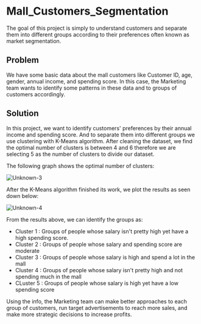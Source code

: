 # Mall_Customers_Segmentation

The goal of this project is simply to understand customers and separate them into different groups according to their preferences often known as market segmentation.

## Problem

We have some basic data about the mall customers like Customer ID, age, gender, annual income, and spending score. In this case, the Marketing team wants to identify some patterns in these data and to groups of customers accordingly.

## Solution
In this project, we want to identify customers' preferences by their annual income and spending score. And to separate them into different groups we use clustering with K-Means algorithm. After cleaning the dataset, we find the optimal number of clusters is between 4 and 6 therefore we are selecting 5 as the number of clusters to divide our dataset.

The following graph shows the optimal number of clusters:

![Unknown-3](https://user-images.githubusercontent.com/86167177/129039154-be20bbf8-ed8a-43ec-9734-806bd83e6857.jpg)

After the K-Means algorithm finished its work, we plot the results as seen down below:

![Unknown-4](https://user-images.githubusercontent.com/86167177/129041772-879cbdb2-602e-4b1d-8aed-a6d785003a21.jpg)

From the results above, we can identify the groups as:
- Cluster 1 : Groups of people whose salary isn't pretty high yet have a high spending score.
- Cluster 2 : Groups of people whose salary and spending score are moderate
- Cluster 3 : Groups of people whose salary is high and spend a lot in the mall
- Cluster 4 : Groups of people whose salary isn't pretty high and not spending much in the mall
- CLuster 5 : Groups of people whose salary is high yet have a low spending score

Using the info, the Marketing team can make better approaches to each group of customers, run target advertisements to reach more sales, and make more strategic decisions to increase profits.



















